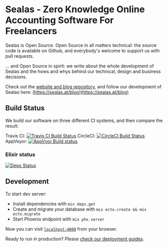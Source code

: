 # Sealas - Zero Knowledge Online Accounting Software For Freelancers

Sealas is Open Source. Open Source in all matters technical: the source code is available on Github, and everybody's welcome to support us with pull requests.

... and Open Source in spirit: we write about the whole development of Sealas and the hows and whys behind our technical, design and business decisions.

Check out the [website and blog repository](https://github.com/Brainsware/sealas-site), and follow our development of Sealas here: [https://sealas.at/blog](https://sealas.at/blog)

## Build Status

We build our software on three different CI systems, and then compare the result:

Travis CI: [![Travis CI Build Status](https://travis-ci.org/Brainsware/sealas.svg?branch=master)](https://travis-ci.org/Brainsware/sealas)
CircleCI: [![CircleCI Build Status](https://circleci.com/gh/Brainsware/sealas.svg?style=svg)](https://circleci.com/gh/Brainsware/sealas)
AppVeyor: [![AppVyor Build status](https://ci.appveyor.com/api/projects/status/va3txhnkajgnq82b/branch/master?svg=true)](https://ci.appveyor.com/project/Brainsware/sealas/branch/master)

### Elixir status

[![Deps Status](https://beta.hexfaktor.org/badge/all/github/Brainsware/sealas.svg)](https://beta.hexfaktor.org/github/Brainsware/sealas)

## Development

To start dev server:

* Install dependencies with `mix deps.get`
* Create and migrate your database with `mix ecto.create && mix ecto.migrate`
* Start Phoenix endpoint with `mix phx.server`

Now you can visit [`localhost:4000`](http://localhost:4000) from your browser.

Ready to run in production? Please [check our deployment guides](http://www.phoenixframework.org/docs/deployment).
